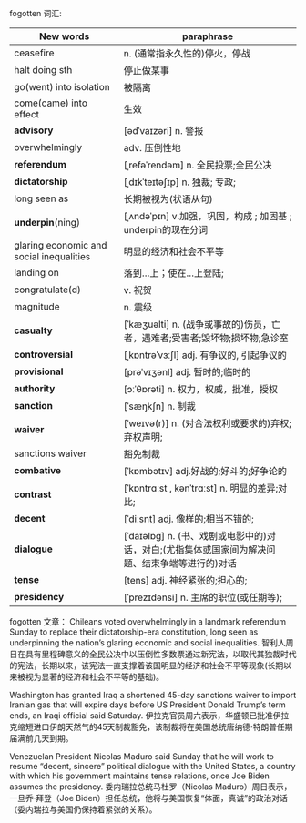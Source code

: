 fogotten 词汇:

| New words | paraphrase |
| --------  |  --------  |
| ceasefire | n. (通常指永久性的)停火，停战|
| halt doing sth | 停止做某事|
| go(went) into isolation | 被隔离|
| come(came) into effect | 生效 |
| **advisory** | [ədˈvaɪzəri] n. 警报 |
| overwhelmingly | adv. 压倒性地|
| **referendum** | [ˌrefəˈrendəm] n. 全民投票;全民公决 |
| **dictatorship** | [ˌdɪkˈteɪtəʃɪp] n. 独裁; 专政; |
| long seen as | 长期被视为(状语从句) |
| **underpin**(ning) | [ˌʌndəˈpɪn] v.加强，巩固，构成 ; 加固基 ; underpin的现在分词 |
| glaring economic and social inequalities | 明显的经济和社会不平等 |
| landing on | 落到…上；使在…上登陆; |
| congratulate(d) | v. 祝贺|
| magnitude | n. 震级    |
| **casualty** | [ˈkæʒuəlti] n. (战争或事故的)伤员，亡者，遇难者;受害者;毁坏物;损坏物;急诊室 |
| **controversial** | [ˌkɒntrəˈvɜːʃl] adj. 有争议的, 引起争议的 |
| **provisional** | [prəˈvɪʒənl] adj. 暂时的;临时的 |
| **authority** | [ɔːˈθɒrəti] n. 权力，权威，批准，授权 |
| **sanction** | [ˈsæŋkʃn] n. 制裁 |
| **waiver** | [ˈweɪvə(r)] n. (对合法权利或要求的)弃权;   弃权声明; |
| sanctions waiver | 豁免制裁 |
| **combative** | [ˈkɒmbətɪv] adj.好战的;好斗的;好争论的 |
| **contrast** | [ˈkɒntrɑːst , kənˈtrɑːst] n. 明显的差异;对比; |
| **decent** | [ˈdiːsnt] adj. 像样的;相当不错的; |
| **dialogue** | [ˈdaɪəlɒɡ] n. (书、戏剧或电影中的)对话，对白;(尤指集体或国家间为解决问题、结束争端等进行的)对话 |
| **tense** | [tens] adj. 神经紧张的;担心的; |
| **presidency** | [ˈprezɪdənsi] n. 主席的职位(或任期等); |


fogotten 文章：
Chileans voted overwhelmingly in a landmark referendum Sunday to replace their dictatorship-era constitution, long seen as underpinning the nation’s glaring economic and social inequalities.
智利人周日在具有里程碑意义的全民公决中以压倒性多数票通过新宪法，以取代其独裁时代的宪法，长期以来，该宪法一直支撑着该国明显的经济和社会不平等现象(长期以来被视为显著的经济和社会不平等的基础)。 

Washington has granted Iraq a shortened 45-day sanctions waiver to import Iranian gas that will expire days before US President Donald Trump’s term ends, an Iraqi official said Saturday.
伊拉克官员周六表示，华盛顿已批准伊拉克缩短进口伊朗天然气的45天制裁豁免，该制裁将在美国总统唐纳德·特朗普任期届满前几天到期。

Venezuelan President Nicolas Maduro said Sunday that he will work to resume “decent, sincere” political dialogue with the United States, a country with which his government maintains tense relations, once Joe Biden assumes the presidency.
委内瑞拉总统马杜罗（Nicolas Maduro）周日表示，一旦乔·拜登（Joe Biden）担任总统，他将与美国恢复“体面，真诚”的政治对话（委内瑞拉与美国仍保持着紧张的关系）。
